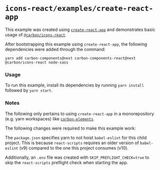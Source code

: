# `icons-react/examples/create-react-app`

This example was created using [`create-react-app`](https://github.com/facebook/create-react-app) and demonstrates basic usage of [`@carbon/icons-react`](https://github.com/IBM/carbon-elements/tree/master/packages/icons-react).

After bootstrapping this example using `create-react-app`, the following dependencies were added through the command:

```
yarn add carbon-components@next carbon-components-react@next @carbon/icons-react node-sass
```

### Usage

To run this example, install its dependencies by running `yarn install` followed by `yarn start`.

### Notes

The following only pertains to using `create-react-app` in a monorepository (e.g. yarn workspaces) like [`carbon-elements`](https://github.com/IBM/carbon-elements).

The following changes were required to make this example work:

The `package.json` specifies yarn to not hoist `babel-eslint` for this child project. This is because `react-scripts` requires an older version of `babel-eslint` (v9) compared to the one this project consumes (v10).

Additionally, an `.env` file was created with `SKIP_PREFLIGHT_CHECK=true` to skip the `react-scripts` preflight check when starting the app.
